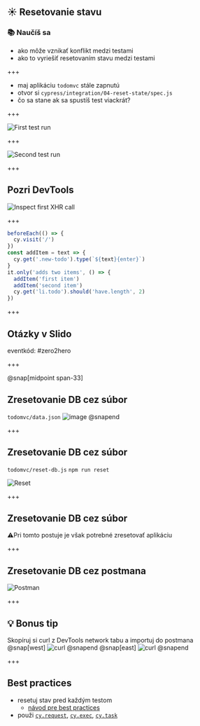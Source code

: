 ## ☀️ Resetovanie stavu

### 📚 Naučíš sa

- ako môže vznikať konflikt medzi testami
- ako to vyriešiť resetovaním stavu medzi testami

+++

- maj aplikáciu `todomvc` stále zapnutú
- otvor si `cypress/integration/04-reset-state/spec.js`
- čo sa stane ak sa spustíš test viackrát?

+++

![First test run](/slides/04-reset-state/img/passing-test.png)

+++

![Second test run](/slides/04-reset-state/img/failing-test.png)

+++

## Pozri DevTools

![Inspect first XHR call](/slides/04-reset-state/img/inspect-first-get-todos.png)

+++

```javascript
beforeEach(() => {
  cy.visit('/')
})
const addItem = text => {
  cy.get('.new-todo').type(`${text}{enter}`)
}
it.only('adds two items', () => {
  addItem('first item')
  addItem('second item')
  cy.get('li.todo').should('have.length', 2)
})
```

+++

## Otázky v Slido

eventkód: #zero2hero

+++



@snap[midpoint span-33]
## Zresetovanie DB cez súbor
`todomvc/data.json`
![image](/slides/04-reset-state/img/data.png)
@snapend

+++

## Zresetovanie DB cez súbor

`todomvc/reset-db.js`
`npm run reset`

![Reset](/slides/04-reset-state/img/reset.png)

+++

## Zresetovanie DB cez súbor

⚠️Pri tomto postuje je však potrebné zresetovať aplikáciu

+++

## Zresetovanie DB cez postmana

![Postman](/slides/04-reset-state/img/postman.png)

+++

## 💡 Bonus tip
Skopíruj si curl z DevTools network tabu a importuj do postmana
@snap[west]
![curl](/slides/04-reset-state/img/curl.png)
@snapend
@snap[east]
![curl](/slides/04-reset-state/img/import.png)
@snapend

+++

## Best practices

- resetuj stav pred každým testom
  - [návod pre best practices](https://on.cypress.io/best-practices)
- použi [`cy.request`](https://on.cypress.io/request), [`cy.exec`](https://on.cypress.io/exec), [`cy.task`](https://on.cypress.io/task)
